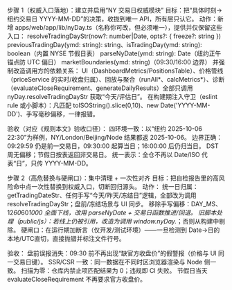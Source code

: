 步骤 1（权威入口落地）：建立并启用“NY 交易日权威模块”
目标：把“具体时刻→纽约交易日 YYYY-MM-DD”的决策，收拢到唯一 API，所有层只认它。
动作：新增 apps/web/app/lib/nyDay.ts（名称你可改，但必须唯一），提供并仅保留这些入口：
resolveTradingDayStr(now?: number|Date, opts?: { freeze?: string })
previousTradingDay(ymd: string): string、isTradingDay(ymd: string): boolean（内置 NYSE 节假日表）
parseNyDate(ymd: string): Date（纽约正午锚点防 UTC 偏日）
marketBoundaries(ymd: string)（09:30/16:00 边界）
并强制改造调用方的依赖关系：
UI（DashboardMetrics/PositionsTable）、价格管线（priceService 的实时/收盘归属）、回放与聚合（runAll*、calcMetrics*）、诊断（evaluateCloseRequirement、generateDailyResults）全部只调用 nyDay.resolveTradingDayStr 获取“今天/评估日”。
在构建期注入守卫（eslint rule 或小脚本）：凡匹配 toISOString().slice(0,10)、new Date('YYYY-MM-DD')、手写毫秒偏移，一律报错。

验收（对应《规则本文》验收口径）：
四环境一致：以“纽约 2025-10-06 22:30”为样例，NY/London/Beijing/Node 结果都返 2025-10-06。
边界正确：09:29:59 仍是前一交易日，09:30:00 起算当日；16:00:00 后仍归当日。
DST 周无偏移；节假日按表返回非交易日。
统一表示：全仓不再以 Date/ISO 代表“日”，只传 YYYY-MM-DD。

步骤 2（高危替换与硬闸口）：集中清理 + 一次性对齐
目标：把自检报告里的高风险命中点一次性替换到权威入口，切断回归源头。
动作：
统一日归属：getTradingDateStr、任何手写“今天/昨天/冻结日”逻辑，全部改为调用 resolveTradingDayStr；盘前/冻结场景与 UI 同步。
移除手写偏移：DAY_MS、12*60*60*1000 全面下线，改用 parseNyDate + 交易日函数推进/回退。
旧脚本处理（public/js）：若线上仍被引用，改造为调用 window.nyDay.*；否则从构建中剔除。
硬闸口：在运行期加断言（仅开发/测试环境）——一旦检测到 Date→日的本地/UTC直切，直接抛错并标注文件行号。

验收：
盘前误报消失：09:30 前不再出现“缺官方收盘价”的假警报（价格与 UI 同一交易日键）。
SSR/CSR 一致：同一数据在不同时区浏览器渲染与 Node 侧一致。
扫描为零：仓库内禁止项匹配结果为 0；违规即 CI 失败。
节假日当天 evaluateCloseRequirement 不再要求官方收盘价。
